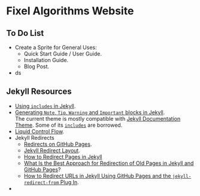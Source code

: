 # Fixel Algorithms Website

## To Do List
 *	Create a Sprite for General Uses:
	*	Quick Start Guide / User Guide.
	*	Installation Guide.
	*	Blog Post.
 *	ds


## Jekyll Resources

 * 	[Using `includes` in Jekyll](https://jekyllrb.com/docs/includes/).
 *	[Generating `Note`, `Tip`, `Warning` and `Important` blocks in Jekyll](https://idratherbewriting.com/documentation-theme-jekyll/mydoc_alerts.html).  
	The current theme is mostly compatible with [Jekyll Documentation Theme](https://idratherbewriting.com). Some of its [`includes`](https://github.com/tomjoht/documentation-theme-jekyll/blob/gh-pages/_includes) are borrowed.
 *	[Liquid Control Flow](https://shopify.github.io/liquid/tags/control-flow/).
 *	Jekyll Redirects
	*	[Redirects on GitHub Pages](https://help.github.com/en/articles/redirects-on-github-pages).
	*	[Jekyll Redirect Layout](https://github.com/jekylltools/jekyll-redirect-layout).
	*	[How to Redirect Pages in Jekyll](https://adam.garrett-harris.com/how-to-redirect-pages-in-jekyll/)
	*	[What Is the Best Approach for Redirection of Old Pages in Jekyll and GitHub Pages](https://stackoverflow.com/questions/10178304/what-is-the-best-approach-for-redirection-of-old-pages-in-jekyll-and-github-page)?
	*	[How to Redirect URLs in Jekyll Using GitHub Pages and the `jekyll-redirect-from` Plug In](http://joshualande.com/redirect-urls-jekyll-github).
 *
